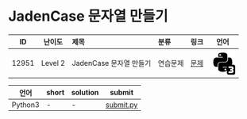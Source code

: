 # JadenCase 문자열 만들기

| ID | 난이도 | 제목 | 분류 | 링크 | 언어 |
| -- | ---- | :-- | :-- | --- | --- |
| 12951 | Level 2 | JadenCase 문자열 만들기 | 연습문제 | [문제](https://programmers.co.kr/learn/courses/30/lessons/12951) | [![python3](/assets/python3.svg)](submit.py) |

| 언어 | short | solution | submit |
| --- | ----- | -------- | ------ |
| Python3 | - | - | [submit.py](submit.py) |
